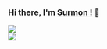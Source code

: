 ### Hi there, I'm [Surmon !](https://surmon.me) 👋

<a href="/">
  <img align="center" src="https://github-readme-stats.vercel.app/api/top-langs/?username=surmon-china&layout=compact" />
</a>

<br>

<a href="/">
  <img align="center" src="https://github-readme-stats.vercel.app/api?username=surmon-china&count_private=true&show_icons=true&title_color=fff&icon_color=79ff97&text_color=9f9f9f&bg_color=151515" />
</a>

<!--
**surmon-china/surmon-china** is a ✨ _special_ ✨ repository because its `README.md` (this file) appears on your GitHub profile.

Here are some ideas to get you started:

- 🔭 I’m currently working on ...
- 🌱 I’m currently learning ...
- 👯 I’m looking to collaborate on ...
- 🤔 I’m looking for help with ...
- 💬 Ask me about ...
- 📫 How to reach me: ...
- 😄 Pronouns: ...
- ⚡ Fun fact: ...
-->

